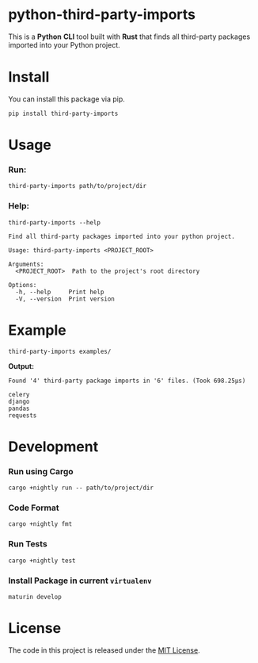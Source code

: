 # python-third-party-imports

This is a **Python** **CLI** tool built with **Rust** that finds all third-party packages imported into your Python project.

# Install

You can install this package via pip.

```console
pip install third-party-imports
```

# Usage

### Run:

```console
third-party-imports path/to/project/dir
```

### Help:

```console
third-party-imports --help

Find all third-party packages imported into your python project.

Usage: third-party-imports <PROJECT_ROOT>

Arguments:
  <PROJECT_ROOT>  Path to the project's root directory

Options:
  -h, --help     Print help
  -V, --version  Print version
```

# Example

```console
third-party-imports examples/
```

**Output:**

```console
Found '4' third-party package imports in '6' files. (Took 698.25µs)

celery
django
pandas
requests
```

# Development

### Run using Cargo

```console
cargo +nightly run -- path/to/project/dir
```

### Code Format

```console
cargo +nightly fmt
```

### Run Tests

```console
cargo +nightly test
```

### Install Package in current `virtualenv`

```console
maturin develop
```

# License

The code in this project is released under the [MIT License](LICENSE).
